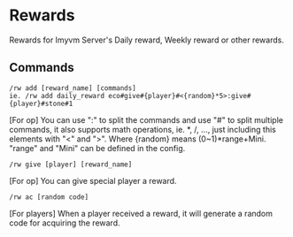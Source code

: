 # Rewards
Rewards for Imyvm Server's Daily reward, Weekly reward or other rewards.

## Commands
    /rw add [reward_name] [commands]
    ie. /rw add daily_reward eco#give#{player}#<{random}*5>:give#{player}#stone#1
[For op] You can use ":" to split the commands and use "#" to split multiple commands, it also supports math operations, ie. *, /, ..., just including this elements with "<" and ">". Where {random} means (0~1)*range+Mini. "range" and "Mini" can be defined in the config.

    /rw give [player] [reward_name]
[For op] You can give special player a reward.

    /rw ac [random code]
[For players] When a player received a reward, it will generate a random code for acquiring the reward.

